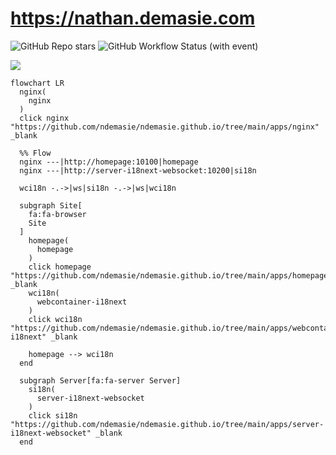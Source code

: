 # https://nathan.demasie.com

![GitHub Repo stars](https://img.shields.io/github/stars/ndemasie/ndemasie.github.io)
![GitHub Workflow Status (with event)](https://img.shields.io/github/actions/workflow/status/ndemasie/ndemasie.github.io/deploy-ec2.yml)

<img src="https://skillicons.dev/icons?i=nginx,docker,nodejs,ts,astro,svelte,react">

```mermaid
flowchart LR
  nginx(
    nginx
  )
  click nginx "https://github.com/ndemasie/ndemasie.github.io/tree/main/apps/nginx" _blank

  %% Flow
  nginx ---|http://homepage:10100|homepage
  nginx ---|http://server-i18next-websocket:10200|si18n

  wci18n -.->|ws|si18n -.->|ws|wci18n

  subgraph Site[
    fa:fa-browser
    Site
  ]
    homepage(
      homepage
    )
    click homepage "https://github.com/ndemasie/ndemasie.github.io/tree/main/apps/homepage" _blank
    wci18n(
      webcontainer-i18next
    )
    click wci18n "https://github.com/ndemasie/ndemasie.github.io/tree/main/apps/webcontainer-i18next" _blank

    homepage --> wci18n
  end

  subgraph Server[fa:fa-server Server]
    si18n(
      server-i18next-websocket
    )
    click si18n "https://github.com/ndemasie/ndemasie.github.io/tree/main/apps/server-i18next-websocket" _blank
  end
```